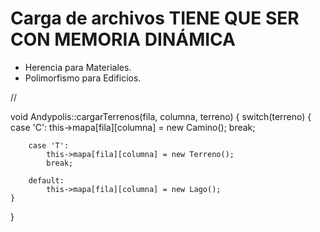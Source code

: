 # Carga de archivos TIENE QUE SER CON MEMORIA DINÁMICA

+ Herencia para Materiales.
+ Polimorfismo para Edificios.

//

void Andypolis::cargarTerrenos(fila, columna, terreno)
{
    switch(terreno)
    {
        case 'C':
            this->mapa[fila][columna] = new Camino();
            break;

        case 'T':
            this->mapa[fila][columna] = new Terreno();
            break;

        default:
            this->mapa[fila][columna] = new Lago();
    }
}
